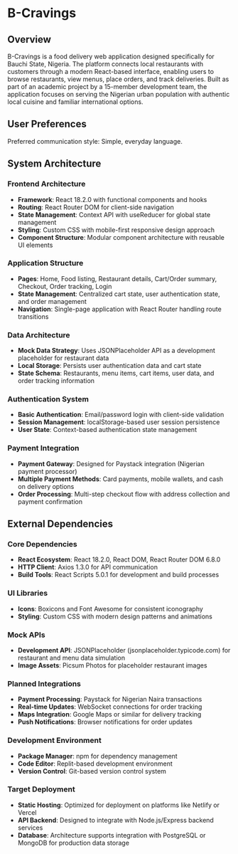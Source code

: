 # B-Cravings

## Overview

B-Cravings is a food delivery web application designed specifically for Bauchi State, Nigeria. The platform connects local restaurants with customers through a modern React-based interface, enabling users to browse restaurants, view menus, place orders, and track deliveries. Built as part of an academic project by a 15-member development team, the application focuses on serving the Nigerian urban population with authentic local cuisine and familiar international options.

## User Preferences

Preferred communication style: Simple, everyday language.

## System Architecture

### Frontend Architecture
- **Framework**: React 18.2.0 with functional components and hooks
- **Routing**: React Router DOM for client-side navigation
- **State Management**: Context API with useReducer for global state management
- **Styling**: Custom CSS with mobile-first responsive design approach
- **Component Structure**: Modular component architecture with reusable UI elements

### Application Structure
- **Pages**: Home, Food listing, Restaurant details, Cart/Order summary, Checkout, Order tracking, Login
- **State Management**: Centralized cart state, user authentication state, and order management
- **Navigation**: Single-page application with React Router handling route transitions

### Data Architecture
- **Mock Data Strategy**: Uses JSONPlaceholder API as a development placeholder for restaurant data
- **Local Storage**: Persists user authentication data and cart state
- **State Schema**: Restaurants, menu items, cart items, user data, and order tracking information

### Authentication System
- **Basic Authentication**: Email/password login with client-side validation
- **Session Management**: localStorage-based user session persistence
- **User State**: Context-based authentication state management

### Payment Integration
- **Payment Gateway**: Designed for Paystack integration (Nigerian payment processor)
- **Multiple Payment Methods**: Card payments, mobile wallets, and cash on delivery options
- **Order Processing**: Multi-step checkout flow with address collection and payment confirmation

## External Dependencies

### Core Dependencies
- **React Ecosystem**: React 18.2.0, React DOM, React Router DOM 6.8.0
- **HTTP Client**: Axios 1.3.0 for API communication
- **Build Tools**: React Scripts 5.0.1 for development and build processes

### UI Libraries
- **Icons**: Boxicons and Font Awesome for consistent iconography
- **Styling**: Custom CSS with modern design patterns and animations

### Mock APIs
- **Development API**: JSONPlaceholder (jsonplaceholder.typicode.com) for restaurant and menu data simulation
- **Image Assets**: Picsum Photos for placeholder restaurant images

### Planned Integrations
- **Payment Processing**: Paystack for Nigerian Naira transactions
- **Real-time Updates**: WebSocket connections for order tracking
- **Maps Integration**: Google Maps or similar for delivery tracking
- **Push Notifications**: Browser notifications for order updates

### Development Environment
- **Package Manager**: npm for dependency management
- **Code Editor**: Replit-based development environment
- **Version Control**: Git-based version control system

### Target Deployment
- **Static Hosting**: Optimized for deployment on platforms like Netlify or Vercel
- **API Backend**: Designed to integrate with Node.js/Express backend services
- **Database**: Architecture supports integration with PostgreSQL or MongoDB for production data storage